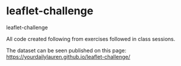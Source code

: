 # leaflet-challenge
leaflet-challenge

All code created following from exercises followed in class sessions.

The dataset can be seen published on this page: https://yourdailylauren.github.io/leaflet-challenge/
